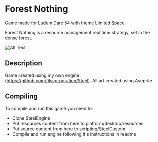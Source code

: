 # Forest Nothing
Game made for Ludum Dare 54 with theme Limited Space

Forest Nothing is a resource management real time strategy, set in the dense forest.

![Alt Text](/files/clip.gif)

## Description
Game created using my own engine (https://github.com/filscorporation/Steel).
All art created using Aseprite.

## Compiling
To compile and run this game you need to:
* Clone SteelEngine
* Put resources content from here to platform/desktop/resources
* Put source content from here to scripting/SteelCustom
* Compile and run engine following it's instructions in readme
